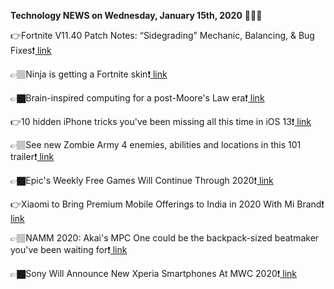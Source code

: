<b>Technology NEWS on Wednesday, January 15th, 2020</b> 📡📡📡 

👉Fortnite V11.40 Patch Notes: “Sidegrading” Mechanic, Balancing, & Bug Fixes❗️<a href='https://techblock.club/?p=2234'> link</a>

👉🏽Ninja is getting a Fortnite skin❗️<a href='https://techblock.club/?p=2236'> link</a>

👉🏿Brain-inspired computing for a post-Moore's Law era❗️<a href='https://techblock.club/?p=2238'> link</a>

👉10 hidden iPhone tricks you've been missing all this time in iOS 13❗️<a href='https://techblock.club/?p=2240'> link</a>

👉🏽See new Zombie Army 4 enemies, abilities and locations in this 101 trailer❗️<a href='https://techblock.club/?p=2242'> link</a>

👉🏿Epic's Weekly Free Games Will Continue Through 2020❗️<a href='https://techblock.club/?p=2244'> link</a>

👉Xiaomi to Bring Premium Mobile Offerings to India in 2020 With Mi Brand❗️<a href='https://techblock.club/?p=2246'> link</a>

👉🏽NAMM 2020: Akai's MPC One could be the backpack-sized beatmaker you've been waiting for❗️<a href='https://techblock.club/?p=2248'> link</a>

👉🏿Sony Will Announce New Xperia Smartphones At MWC 2020❗️<a href='https://techblock.club/?p=2250'> link</a>

